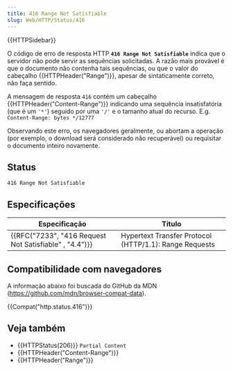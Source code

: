 ```yaml
---
title: 416 Range Not Satisfiable
slug: Web/HTTP/Status/416
---
```

{{HTTPSidebar}}

O código de erro de resposta HTTP **`416 Range Not Satisfiable`** indica que o servidor não pode servir as sequências solicitadas. A razão mais provável é que o documento não contenha tais sequências, ou que o valor do cabeçalho {{HTTPHeader("Range")}}, apesar de sintaticamente correto, não faça sentido.

A mensagem de resposta `416` contém um cabeçalho {{HTTPHeader("Content-Range")}} indicando uma sequência insatisfatória (que é um `'*'`) seguido por uma `'/'` e o tamanho atual do recurso. E.g. `Content-Range: bytes */12777`

Observando este erro, os navegadores geralmente, ou abortam a operação (por exemplo, o download será considerado não recuperável) ou requisitar o documento inteiro novamente.

## Status

```
416 Range Not Satisfiable
```

## Especificações

| Especificação                                                            | Título                                                 |
| ------------------------------------------------------------------------ | ------------------------------------------------------ |
| {{RFC("7233", "416 Request Not Satisfiable" , "4.4")}} | Hypertext Transfer Protocol (HTTP/1.1): Range Requests |

## Compatibilidade com navegadores

A informação abaixo foi buscada do GitHub da MDN (<https://github.com/mdn/browser-compat-data>).

{{Compat("http.status.416")}}

## Veja também

- {{HTTPStatus(206)}} `Partial Content`
- {{HTTPHeader("Content-Range")}}
- {{HTTPHeader("Range")}}
